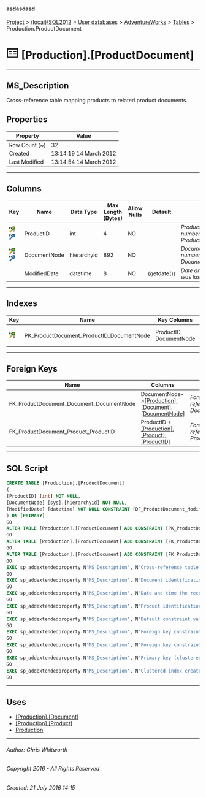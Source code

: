 #### asdasdasd

[Project](../../../../index.md) > [(local)\\SQL2012](../../../index.md) > [User databases](../../index.md) > [AdventureWorks](../index.md) > [Tables](Tables.md) > Production.ProductDocument

# ![Tables](../../../../Images/Table32.png) [Production].[ProductDocument]

---

## <a name="#description"></a>MS_Description

Cross-reference table mapping products to related product documents.

## <a name="#properties"></a>Properties

| Property | Value |
|---|---|
| Row Count (~) | 32 |
| Created | 13:14:19 14 March 2012 |
| Last Modified | 13:14:54 14 March 2012 |


---

## <a name="#columns"></a>Columns

| Key | Name | Data Type | Max Length (Bytes) | Allow Nulls | Default | Description |
|---|---|---|---|---|---|---|
| [![Cluster Primary Key PK_ProductDocument_ProductID_DocumentNode: ProductID\DocumentNode](../../../../Images/pkcluster.png)](#indexes)[![Foreign Keys FK_ProductDocument_Product_ProductID: [Production].[Product].ProductID](../../../../Images/fk.png)](#foreignkeys) | ProductID | int | 4 | NO |  | _Product identification number. Foreign key to Product.ProductID._ |
| [![Cluster Primary Key PK_ProductDocument_ProductID_DocumentNode: ProductID\DocumentNode](../../../../Images/pkcluster.png)](#indexes)[![Foreign Keys FK_ProductDocument_Document_DocumentNode: [Production].[Document].DocumentNode](../../../../Images/fk.png)](#foreignkeys) | DocumentNode | hierarchyid | 892 | NO |  | _Document identification number. Foreign key to Document.DocumentNode._ |
|  | ModifiedDate | datetime | 8 | NO | (getdate()) | _Date and time the record was last updated._ |


---

## <a name="#indexes"></a>Indexes

| Key | Name | Key Columns | Unique | Description |
|---|---|---|---|---|
| [![Cluster Primary Key PK_ProductDocument_ProductID_DocumentNode: ProductID\DocumentNode](../../../../Images/pkcluster.png)](#indexes) | PK_ProductDocument_ProductID_DocumentNode | ProductID, DocumentNode | YES | _Primary key (clustered) constraint_ |


---

## <a name="#foreignkeys"></a>Foreign Keys

| Name | Columns | Description |
|---|---|---|
| FK_ProductDocument_Document_DocumentNode | DocumentNode->[[Production].[Document].[DocumentNode]](Document.md) | _Foreign key constraint referencing Document.DocumentNode._ |
| FK_ProductDocument_Product_ProductID | ProductID->[[Production].[Product].[ProductID]](Product.md) | _Foreign key constraint referencing Product.ProductID._ |


---

## <a name="#sqlscript"></a>SQL Script

```sql
CREATE TABLE [Production].[ProductDocument]
(
[ProductID] [int] NOT NULL,
[DocumentNode] [sys].[hierarchyid] NOT NULL,
[ModifiedDate] [datetime] NOT NULL CONSTRAINT [DF_ProductDocument_ModifiedDate] DEFAULT (getdate())
) ON [PRIMARY]
GO
ALTER TABLE [Production].[ProductDocument] ADD CONSTRAINT [PK_ProductDocument_ProductID_DocumentNode] PRIMARY KEY CLUSTERED  ([ProductID], [DocumentNode]) ON [PRIMARY]
GO
ALTER TABLE [Production].[ProductDocument] ADD CONSTRAINT [FK_ProductDocument_Document_DocumentNode] FOREIGN KEY ([DocumentNode]) REFERENCES [Production].[Document] ([DocumentNode])
GO
ALTER TABLE [Production].[ProductDocument] ADD CONSTRAINT [FK_ProductDocument_Product_ProductID] FOREIGN KEY ([ProductID]) REFERENCES [Production].[Product] ([ProductID])
GO
EXEC sp_addextendedproperty N'MS_Description', N'Cross-reference table mapping products to related product documents.', 'SCHEMA', N'Production', 'TABLE', N'ProductDocument', NULL, NULL
GO
EXEC sp_addextendedproperty N'MS_Description', N'Document identification number. Foreign key to Document.DocumentNode.', 'SCHEMA', N'Production', 'TABLE', N'ProductDocument', 'COLUMN', N'DocumentNode'
GO
EXEC sp_addextendedproperty N'MS_Description', N'Date and time the record was last updated.', 'SCHEMA', N'Production', 'TABLE', N'ProductDocument', 'COLUMN', N'ModifiedDate'
GO
EXEC sp_addextendedproperty N'MS_Description', N'Product identification number. Foreign key to Product.ProductID.', 'SCHEMA', N'Production', 'TABLE', N'ProductDocument', 'COLUMN', N'ProductID'
GO
EXEC sp_addextendedproperty N'MS_Description', N'Default constraint value of GETDATE()', 'SCHEMA', N'Production', 'TABLE', N'ProductDocument', 'CONSTRAINT', N'DF_ProductDocument_ModifiedDate'
GO
EXEC sp_addextendedproperty N'MS_Description', N'Foreign key constraint referencing Document.DocumentNode.', 'SCHEMA', N'Production', 'TABLE', N'ProductDocument', 'CONSTRAINT', N'FK_ProductDocument_Document_DocumentNode'
GO
EXEC sp_addextendedproperty N'MS_Description', N'Foreign key constraint referencing Product.ProductID.', 'SCHEMA', N'Production', 'TABLE', N'ProductDocument', 'CONSTRAINT', N'FK_ProductDocument_Product_ProductID'
GO
EXEC sp_addextendedproperty N'MS_Description', N'Primary key (clustered) constraint', 'SCHEMA', N'Production', 'TABLE', N'ProductDocument', 'CONSTRAINT', N'PK_ProductDocument_ProductID_DocumentNode'
GO
EXEC sp_addextendedproperty N'MS_Description', N'Clustered index created by a primary key constraint.', 'SCHEMA', N'Production', 'TABLE', N'ProductDocument', 'INDEX', N'PK_ProductDocument_ProductID_DocumentNode'
GO

```


---

## <a name="#uses"></a>Uses

* [[Production].[Document]](Document.md)
* [[Production].[Product]](Product.md)
* [Production](../Security/Schemas/Production.md)


---

###### Author:  Chris Whitworth

###### Copyright 2016 - All Rights Reserved

###### Created: 21 July 2016 14:15

